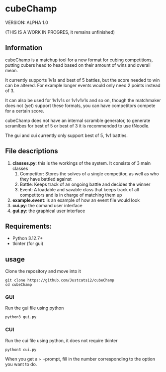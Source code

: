 # cubeChamp

VERSION: ALPHA 1.0

(THIS IS A WORK IN PROGRES, it remains unfinished)

## Information
cubeChamp is a matchup tool for a new format for cubing competitions, putting cubers head to head based on their amount of wins and overall mean.

It currently supports 1v1s and best of 5 battles, but the score needed to win can be altered. For example longer events would only need 2 points instead of 3.

It can also be used for 1v1v1s or 1v1v1v1s and so on, though the matchmaker does not (yet) support these formats, you can have competitors compete for a certain score.

cubeChamp does not have an internal scramble generator, to generate scramlbes for best of 5 or best of 3 it is recommended to use tNoodle.

The gui and cui currently only support best of 5, 1v1 battles.

## File descriptions
1. **classes.py**: this is the workings of the system. It consists of 3 main classes
    1. Competitor: Stores the solves of a single competitor, as well as who they have battled against
    2. Battle: Keeps track of an ongoing battle and decides the winner
    3. Event: A loadable and savable class that keeps track of all competitors and is in charge of matching them up
2. **example.event**: is an example of how an event file would look
3. **cui.py**: the comand user interface
4. **gui.py**: the graphical user interface

## Requirements:

- Python 3.12.7+
- tkinter (for gui)
## usage

Clone the repository and move into it
```
git clone https://github.com/Justcats12/cubeChamp
cd cubeChamp
```

### GUI
Run the gui file using python

```
python3 gui.py
```

### CUI
Run the cui file using python, it does not require tkinter
```
python3 cui.py
```

When you get a `> `-prompt, fill in the number corresponding to the option you want to do.
